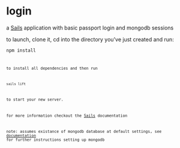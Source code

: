 # login

a [Sails](http://sailsjs.org) application with basic passport login and mongodb sessions

to launch, clone it, cd into the directory you've just created and run:

<code>npm install<code>

to install all dependencies and then run

<code>sails lift</code>

to start your new server.

for more information checkout the [Sails](http://sailsjs.org) documentation

note: assumes existance of mongodb database at default settings, see [documentation](http://docs.mongodb.org/manual/installation/) for further instructions setting up mongodb

